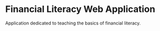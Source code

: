 # Financial Literacy Web Application

Application dedicated to teaching the basics of financial literacy.
